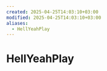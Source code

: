 ```yaml
---
created: 2025-04-25T14:03:10+03:00
modified: 2025-04-25T14:03:10+03:00
aliases:
  - HellYeahPlay
---
```


# HellYeahPlay
